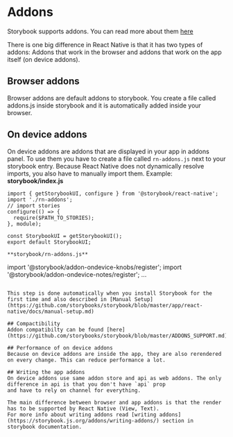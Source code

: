 # Addons

Storybook supports addons. You can read more about them [here](https://storybook.js.org/addons/introduction/)

There is one big difference in React Native is that it has two types of addons: Addons that work in the browser
and addons that work on the app itself (on device addons).

## Browser addons
Browser addons are default addons to storybook. You create a file called addons.js inside storybook and it is
automatically added inside your browser.

## On device addons
On device addons are addons that are displayed in your app in addons panel.
To use them you have to create a file called `rn-addons.js` next to your storybook entry.
Because React Native does not dynamically resolve imports, you also have to manually import them.
Example:
**storybook/index.js**
```
import { getStorybookUI, configure } from '@storybook/react-native';
import './rn-addons';
// import stories
configure(() => {
  require($PATH_TO_STORIES);
}, module);

const StorybookUI = getStorybookUI();
export default StorybookUI;

**storybook/rn-addons.js**
```
import '@storybook/addon-ondevice-knobs/register';
import '@storybook/addon-ondevice-notes/register';
...
```

This step is done automatically when you install Storybook for the first time and also described in [Manual Setup](https://github.com/storybooks/storybook/blob/master/app/react-native/docs/manual-setup.md)

## Compactibility
Addon compatibilty can be found [here](https://github.com/storybooks/storybook/blob/master/ADDONS_SUPPORT.md)

## Performance of on device addons
Because on device addons are inside the app, they are also rerendered on every change. This can reduce performance a lot.
 
## Writing the app addons
On device addons use same addon store and api as web addons. The only difference in api is that you don't have `api` prop 
and have to rely on channel for everything. 

The main difference between browser and app addons is that the render has to be supported by React Native (View, Text).
For more info about writing addons read [writing addons](https://storybook.js.org/addons/writing-addons/) section in 
storybook documentation.  
